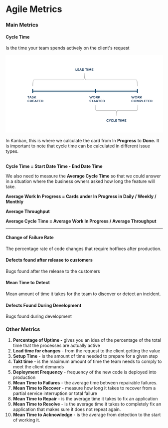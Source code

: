 # Agile Metrics

### Main Metrics

#### Cycle Time&#x20;

Is the time your team spends actively on the client's request

![ ](<../.gitbook/assets/Screen Shot 2022-01-03 at 10.39.06 AM.png>)

In Kanban, this is where we calculate the card from In **Progress** to **Done.**  It is important to note that cycle time can be calculated in different issue types.

\
**Cycle Time = Start Date Time - End Date Time**

We also need to measure the **Average Cycle Time** so that we could answer in a situation where the business owners asked how long the feature will take.

**Average Work In Progress = Cards under In Progress in Daily / Weekly / Monthly**

**Average Throughput**

**Average Cycle Time = Average Work In Progress / Average Throughput**

****

####

#### Change of Failure Rate

The percentage rate of code changes that require hotfixes after production.

#### **Defects found after release to customers**

Bugs found after the release to the customers

#### **Mean Time to Detect**

Mean amount of time it takes for the team to discover or detect an incident.

#### **Defects Found During Development**

Bugs found during development

### **Other Metrics**

1. **Percentage of Uptime -** gives you an idea of the percentage of the total time that the processes are actually active
2. **Lead time for changes** - from the request to the client getting the value
3. **Setup Time** - is the amount of time needed to prepare for a given step
4. **Takt time** - is the maximum amount of time the team needs to comply to meet the client demands
5. **Deployment Frequency** - frequency of the new code is deployed into production
6. **Mean Time to Failures** - the average time between repairable failures.
7. **Mean Time to Recover** - measure how long it takes to recover from a partial service interruption or total failure
8. **Mean Time to Repair** - is the average time it takes to fix an application
9. **Mean Time to Resolve** - is the average time it takes to completely fix an application that makes sure it does not repeat again.
10. **Mean Time to Acknowledge** - is the average from detection to the start of working it.
